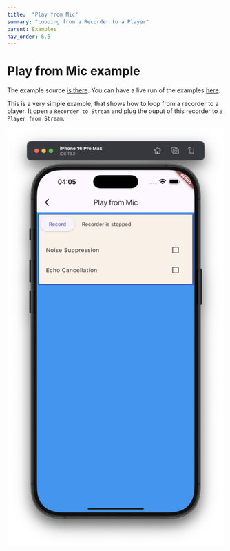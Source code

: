 ```yaml
---
title:  "Play from Mic"
summary: "Looping from a Recorder to a Player"
parent: Examples
nav_order: 6.5
---
```

# Play from Mic example

The example source [is there](https://github.com/canardoux/flutter_sound/blob/master/example/lib/ex_play_from_mic/ex_play_from_mic.dart). You can have a live run of the examples [here](/live/index.html).

This is a very simple example, that shows how to loop from a recorder to a player.
It open a `Recorder to Stream` and plug the ouput of this recorder to a `Player from Stream`.

![screen shot](ScreenShots/play_from_mic.png)